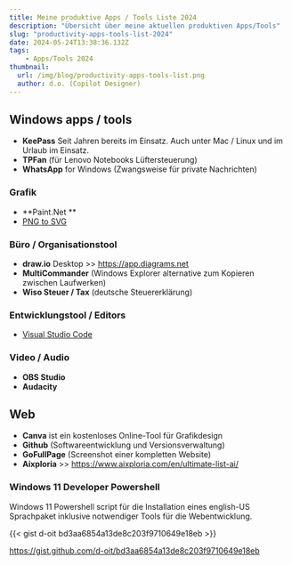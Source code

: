 ```yaml
---
title: Meine produktive Apps / Tools Liste 2024
description: "Übersicht über meine aktuellen produktiven Apps/Tools"
slug: "productivity-apps-tools-list-2024"
date: 2024-05-24T13:38:36.132Z
tags:
    - Apps/Tools 2024
thumbnail:
  url: /img/blog/productivity-apps-tools-list.png
  author: d.o. (Copilot Designer)
---
```


## Windows apps / tools

- **KeePass** Seit Jahren bereits im Einsatz. Auch unter Mac / Linux und im Urlaub im Einsatz.
- **TPFan** (für Lenovo Notebooks Lüftersteuerung)
- **WhatsApp** for Windows (Zwangsweise für private Nachrichten)

### Grafik
- **Paint.Net **
- [PNG to SVG](https://www.microsoft.com/store/productId/9PFK7JFT951V?ocid=pdpshare) 

### Büro / Organisationstool
- **draw.io** Desktop >> https://app.diagrams.net
- **MultiCommander** (Windows Explorer alternative zum Kopieren zwischen Laufwerken)
- **Wiso Steuer / Tax** (deutsche Steuererklärung)

### Entwicklungstool / Editors
- [Visual Studio Code](https://code.visualstudio.com)

### Video / Audio
- **OBS Studio**
- **Audacity**

## Web

- **Canva** ist ein kostenloses Online-Tool für Grafikdesign
- **Github** (Softwareentwicklung und Versionsverwaltung)
- **GoFullPage** (Screenshot einer kompletten Website)
- **Aixploria** >> https://www.aixploria.com/en/ultimate-list-ai/

### Windows 11 Developer Powershell 

Windows 11 Powershell script für die Installation eines english-US Sprachpaket inklusive notwendiger Tools für die Webentwicklung.


{{< gist d-oit bd3aa6854a13de8c203f9710649e18eb >}}


https://gist.github.com/d-oit/bd3aa6854a13de8c203f9710649e18eb